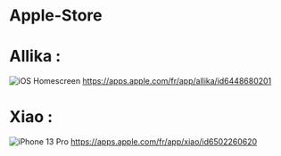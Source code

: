 # Apple-Store

# Allika :
![iOS Homescreen](https://github.com/Dydy003/Apple-Store-/assets/173150572/bdcd0fe0-08ed-4417-8824-f837a8e83381)
https://apps.apple.com/fr/app/allika/id6448680201


# Xiao :
![iPhone 13 Pro](https://github.com/Dydy003/Apple-Store-/assets/173150572/415bbdc0-1d94-4388-9d04-d2b2e1985274)
https://apps.apple.com/fr/app/xiao/id6502260620
